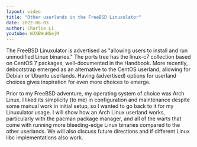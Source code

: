 ```yaml
---
layout: video
title: "Other userlands in the FreeBSD Linuxulator"
date: 2022-06-03
author: Charlie Li
youtube: WJXBWuHSejM
---
```

The FreeBSD Linuxulator is advertised as "allowing users to install and run unmodified Linux binaries." The ports tree has the linux-c7 collection based on CentOS 7 packages, well-documented in the Handbook. More recently, debootstrap emerged as an alternative to the CentOS userland, allowing for Debian or Ubuntu userlands. Having (advertised) options for userland choices gives inspiration for even more choices to emerge.

Prior to my FreeBSD adventure, my operating system of choice was Arch Linux. I liked its simplicity (to me) in configuration and maintenance despite some manual work in initial setup, so I wanted to go back to it for my Linuxulator usage. I will show how an Arch Linux userland works, particularly with the pacman package manager, and all of the warts that come with running more bleeding-edge Linux binaries compared to the other userlands. We will also discuss future directions and if different Linux libc implementations also work.
